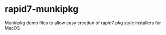 # rapid7-munkipkg
Munkipkg demo files to allow easy creation of rapid7 pkg style installers for MacOS
